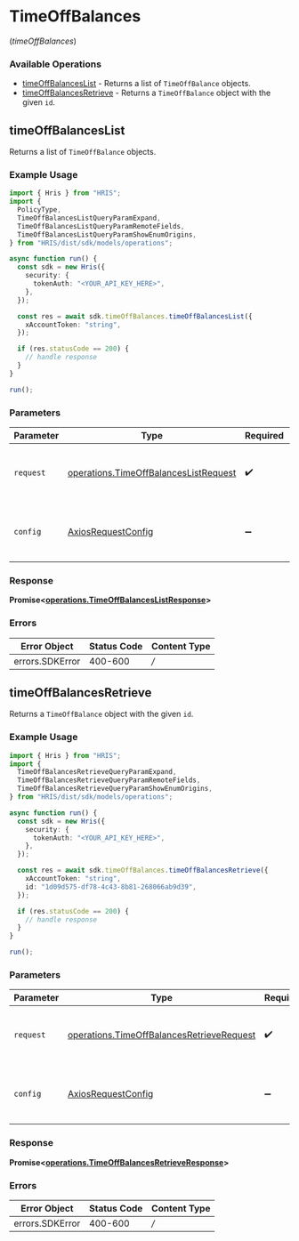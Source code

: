# TimeOffBalances
(*timeOffBalances*)

### Available Operations

* [timeOffBalancesList](#timeoffbalanceslist) - Returns a list of `TimeOffBalance` objects.
* [timeOffBalancesRetrieve](#timeoffbalancesretrieve) - Returns a `TimeOffBalance` object with the given `id`.

## timeOffBalancesList

Returns a list of `TimeOffBalance` objects.

### Example Usage

```typescript
import { Hris } from "HRIS";
import {
  PolicyType,
  TimeOffBalancesListQueryParamExpand,
  TimeOffBalancesListQueryParamRemoteFields,
  TimeOffBalancesListQueryParamShowEnumOrigins,
} from "HRIS/dist/sdk/models/operations";

async function run() {
  const sdk = new Hris({
    security: {
      tokenAuth: "<YOUR_API_KEY_HERE>",
    },
  });

  const res = await sdk.timeOffBalances.timeOffBalancesList({
    xAccountToken: "string",
  });

  if (res.statusCode == 200) {
    // handle response
  }
}

run();
```

### Parameters

| Parameter                                                                                          | Type                                                                                               | Required                                                                                           | Description                                                                                        |
| -------------------------------------------------------------------------------------------------- | -------------------------------------------------------------------------------------------------- | -------------------------------------------------------------------------------------------------- | -------------------------------------------------------------------------------------------------- |
| `request`                                                                                          | [operations.TimeOffBalancesListRequest](../../sdk/models/operations/timeoffbalanceslistrequest.md) | :heavy_check_mark:                                                                                 | The request object to use for the request.                                                         |
| `config`                                                                                           | [AxiosRequestConfig](https://axios-http.com/docs/req_config)                                       | :heavy_minus_sign:                                                                                 | Available config options for making requests.                                                      |


### Response

**Promise<[operations.TimeOffBalancesListResponse](../../sdk/models/operations/timeoffbalanceslistresponse.md)>**
### Errors

| Error Object    | Status Code     | Content Type    |
| --------------- | --------------- | --------------- |
| errors.SDKError | 400-600         | */*             |

## timeOffBalancesRetrieve

Returns a `TimeOffBalance` object with the given `id`.

### Example Usage

```typescript
import { Hris } from "HRIS";
import {
  TimeOffBalancesRetrieveQueryParamExpand,
  TimeOffBalancesRetrieveQueryParamRemoteFields,
  TimeOffBalancesRetrieveQueryParamShowEnumOrigins,
} from "HRIS/dist/sdk/models/operations";

async function run() {
  const sdk = new Hris({
    security: {
      tokenAuth: "<YOUR_API_KEY_HERE>",
    },
  });

  const res = await sdk.timeOffBalances.timeOffBalancesRetrieve({
    xAccountToken: "string",
    id: "1d09d575-df78-4c43-8b81-268066ab9d39",
  });

  if (res.statusCode == 200) {
    // handle response
  }
}

run();
```

### Parameters

| Parameter                                                                                                  | Type                                                                                                       | Required                                                                                                   | Description                                                                                                |
| ---------------------------------------------------------------------------------------------------------- | ---------------------------------------------------------------------------------------------------------- | ---------------------------------------------------------------------------------------------------------- | ---------------------------------------------------------------------------------------------------------- |
| `request`                                                                                                  | [operations.TimeOffBalancesRetrieveRequest](../../sdk/models/operations/timeoffbalancesretrieverequest.md) | :heavy_check_mark:                                                                                         | The request object to use for the request.                                                                 |
| `config`                                                                                                   | [AxiosRequestConfig](https://axios-http.com/docs/req_config)                                               | :heavy_minus_sign:                                                                                         | Available config options for making requests.                                                              |


### Response

**Promise<[operations.TimeOffBalancesRetrieveResponse](../../sdk/models/operations/timeoffbalancesretrieveresponse.md)>**
### Errors

| Error Object    | Status Code     | Content Type    |
| --------------- | --------------- | --------------- |
| errors.SDKError | 400-600         | */*             |
